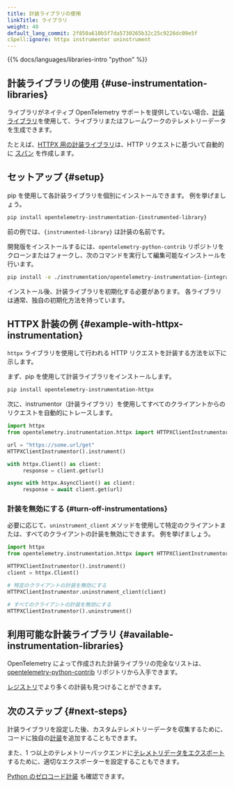 ```yaml
---
title: 計装ライブラリの使用
linkTitle: ライブラリ
weight: 40
default_lang_commit: 2f850a610b5f7da5730265b32c25c9226dc09e5f
cSpell:ignore: httpx instrumentor uninstrument
---
```


{{% docs/languages/libraries-intro "python" %}}

## 計装ライブラリの使用 {#use-instrumentation-libraries}

ライブラリがネイティブ OpenTelemetry サポートを提供していない場合、[計装ライブラリ](/docs/specs/otel/glossary/#instrumentation-library)を使用して、ライブラリまたはフレームワークのテレメトリーデータを生成できます。

たとえば、[HTTPX 用の計装ライブラリ](https://pypi.org/project/opentelemetry-instrumentation-httpx/)は、HTTP リクエストに基づいて自動的に [スパン](/docs/concepts/signals/traces/#spans) を作成します。

## セットアップ {#setup}

pip を使用して各計装ライブラリを個別にインストールできます。
例を挙げましょう。

```sh
pip install opentelemetry-instrumentation-{instrumented-library}
```

前の例では、`{instrumented-library}` は計装の名前です。

開発版をインストールするには、`opentelemetry-python-contrib` リポジトリをクローンまたはフォークし、次のコマンドを実行して編集可能なインストールを行います。

```sh
pip install -e ./instrumentation/opentelemetry-instrumentation-{integration}
```

インストール後、計装ライブラリを初期化する必要があります。
各ライブラリは通常、独自の初期化方法を持っています。

## HTTPX 計装の例 {#example-with-httpx-instrumentation}

`httpx` ライブラリを使用して行われる HTTP リクエストを計装する方法を以下に示します。

まず、pip を使用して計装ライブラリをインストールします。

```sh
pip install opentelemetry-instrumentation-httpx
```

次に、instrumentor（計装ライブラリ）を使用してすべてのクライアントからのリクエストを自動的にトレースします。

```python
import httpx
from opentelemetry.instrumentation.httpx import HTTPXClientInstrumentor

url = "https://some.url/get"
HTTPXClientInstrumentor().instrument()

with httpx.Client() as client:
     response = client.get(url)

async with httpx.AsyncClient() as client:
     response = await client.get(url)
```

### 計装を無効にする {#turn-off-instrumentations}

必要に応じて、`uninstrument_client` メソッドを使用して特定のクライアントまたは、すべてのクライアントの計装を無効にできます。
例を挙げましょう。

```python
import httpx
from opentelemetry.instrumentation.httpx import HTTPXClientInstrumentor

HTTPXClientInstrumentor().instrument()
client = httpx.Client()

# 特定のクライアントの計装を無効にする
HTTPXClientInstrumentor.uninstrument_client(client)

# すべてのクライアントの計装を無効にする
HTTPXClientInstrumentor().uninstrument()
```

## 利用可能な計装ライブラリ {#available-instrumentation-libraries}

OpenTelemetry によって作成された計装ライブラリの完全なリストは、[opentelemetry-python-contrib][] リポジトリから入手できます。

[レジストリ](/ecosystem/registry/?language=python&component=instrumentation)でより多くの計装も見つけることができます。

## 次のステップ {#next-steps}

計装ライブラリを設定した後、カスタムテレメトリーデータを収集するために、コードに独自の[計装](/docs/languages/python/instrumentation)を追加することもできます。

また、1 つ以上のテレメトリーバックエンドに[テレメトリデータをエクスポート](/docs/languages/python/exporters) するために、適切なエクスポーターを設定することもできます。

[Python のゼロコード計装](/docs/zero-code/python/) も確認できます。

[opentelemetry-python-contrib]: https://github.com/open-telemetry/opentelemetry-python-contrib/tree/main/instrumentation#readme
